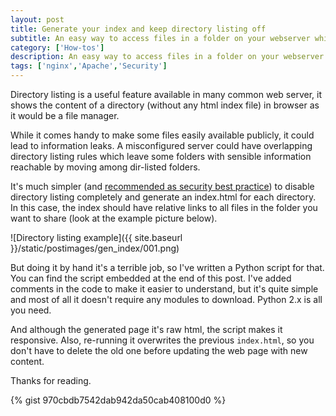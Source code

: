 ```yaml
---
layout: post
title: Generate your index and keep directory listing off
subtitle: An easy way to access files in a folder on your webserver while keeping directory listing off
category: ['How-tos']
description: An easy way to access files in a folder on your webserver while keeping directory listing off
tags: ['nginx','Apache','Security']
---
```


Directory listing is a useful feature available in many common web server, it shows the content of a directory (without any html index file) in browser as it would be a file manager.

While it comes handy to make some files easily available publicly, it could lead to information leaks. A misconfigured server could have overlapping directory listing rules which leave some folders with sensible information reachable by moving among dir-listed folders.

It's much simpler (and [recommended as security best practice](https://www.owasp.org/index.php/OWASP_Periodic_Table_of_Vulnerabilities_-_Directory_Indexing)) to disable directory listing completely and generate an index.html for each directory. In this case, the index should have relative links to all files in the folder you want to share (look at the example picture below).

![Directory listing example]({{ site.baseurl }}/static/postimages/gen_index/001.png)

But doing it by hand it's a terrible job, so I've written a Python script for that. You can find the script embedded at the end of this post. I've added comments in the code to make it easier to understand, but it's quite simple and most of all it doesn't require any modules to download. Python 2.x is all you need.

And although the generated page it's raw html, the script makes it responsive. Also, re-running it overwrites the previous `index.html`, so you don't have to delete the old one before updating the web page with new content.

Thanks for reading.

{% gist 970cbdb7542dab942da50cab408100d0 %}

